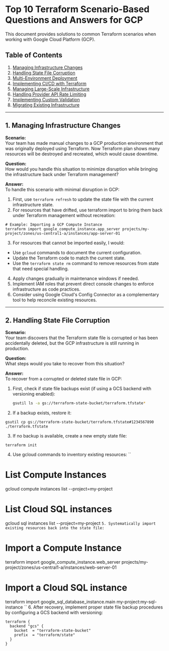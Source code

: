 # Top 10 Terraform Scenario-Based Questions and Answers for GCP

This document provides solutions to common Terraform scenarios when working with Google Cloud Platform (GCP).

## Table of Contents
1. [Managing Infrastructure Changes](#1-managing-infrastructure-changes)
2. [Handling State File Corruption](#2-handling-state-file-corruption)
3. [Multi-Environment Deployment](#3-multi-environment-deployment)
4. [Implementing CI/CD with Terraform](#4-implementing-cicd-with-terraform)
5. [Managing Large-Scale Infrastructure](#5-managing-large-scale-infrastructure)
6. [Handling Provider API Rate Limiting](#6-handling-provider-api-rate-limiting)
7. [Implementing Custom Validation](#7-implementing-custom-validation)
8. [Migrating Existing Infrastructure](#8-migrating-existing-infrastructure)

---

## 1. Managing Infrastructure Changes

**Scenario:**  
Your team has made manual changes to a GCP production environment that was originally deployed using Terraform. Now Terraform plan shows many resources will be destroyed and recreated, which would cause downtime.

**Question:**  
How would you handle this situation to minimize disruption while bringing the infrastructure back under Terraform management?

**Answer:**  
To handle this scenario with minimal disruption in GCP:
1. First, use `terraform refresh` to update the state file with the current infrastructure state.
2. For resources that have drifted, use terraform import to bring them back under Terraform management without recreation:
```
# Example: Importing a GCP Compute Instance
terraform import google_compute_instance.app_server projects/my-project/zones/us-central1-a/instances/app-server-01
```
3. For resources that cannot be imported easily, I would:
- Use `gcloud` commands to document the current configuration.
- Update the Terraform code to match the current state.
- Use the `terraform state rm` command to remove resources from state that need special handling.
4. Apply changes gradually in maintenance windows if needed.
5. Implement IAM roles that prevent direct console changes to enforce infrastructure as code practices.
6. Consider using Google Cloud's Config Connector as a complementary tool to help reconcile existing resources.

---

## 2. Handling State File Corruption

**Scenario:**  
Your team discovers that the Terraform state file is corrupted or has been accidentally deleted, but the GCP infrastructure is still running in production.

**Question:**  
What steps would you take to recover from this situation?

**Answer:**  
To recover from a corrupted or deleted state file in GCP:

1. First, check if state file backups exist (if using a GCS backend with versioning enabled):
   ```bash
   gsutil ls -a gs://terraform-state-bucket/terraform.tfstate*
2. If a backup exists, restore it:
```
gsutil cp gs://terraform-state-bucket/terraform.tfstate#1234567890 ./terraform.tfstate
```
3. If no backup is available, create a new empty state file:
```
terraform init
```
4. Use gcloud commands to inventory existing resources:
``
# List Compute Instances
gcloud compute instances list --project=my-project

# List Cloud SQL instances
gcloud sql instances list --project=my-project
``
5. Systematically import existing resources back into the state file:
``
# Import a Compute Instance
terraform import google_compute_instance.web_server projects/my-project/zones/us-central1-a/instances/web-server-01

# Import a Cloud SQL instance
terraform import google_sql_database_instance.main my-project:my-sql-instance
``
6. After recovery, implement proper state file backup procedures by configuring a GCS backend with versioning:
```
terraform {
  backend "gcs" {
    bucket  = "terraform-state-bucket"
    prefix  = "terraform/state"
  }
}
```
